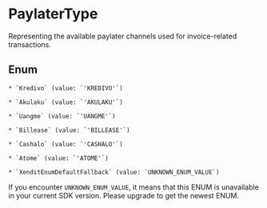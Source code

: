 # PaylaterType

Representing the available paylater channels used for invoice-related transactions.


## Enum


    * `Kredivo` (value: `'KREDIVO'`)

    * `Akulaku` (value: `'AKULAKU'`)

    * `Uangme` (value: `'UANGME'`)

    * `Billease` (value: `'BILLEASE'`)

    * `Cashalo` (value: `'CASHALO'`)

    * `Atome` (value: `'ATOME'`)

    * `XenditEnumDefaultFallback` (value: `UNKNOWN_ENUM_VALUE`)

If you encounter `UNKNOWN_ENUM_VALUE`, it means that this ENUM is unavailable in your current SDK version. Please upgrade to get the newest ENUM.

